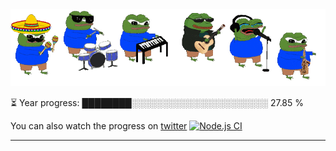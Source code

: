 <div align="center">
  <img src="/.github/img/5e51b3b0337309d672efd94c.gif">
</div>

⏳ Year progress: ████████░░░░░░░░░░░░░░░░░░░░░░ 27.85 %

You can also watch the progress on [twitter](https://twitter.com/year_progress) [![Node.js CI](https://github.com/thatoranzhevyy/thatoranzhevyy/actions/workflows/node.js.yml/badge.svg?branch=master&event=schedule)](https://github.com/thatoranzhevyy/thatoranzhevyy/actions/workflows/node.js.yml)

---


